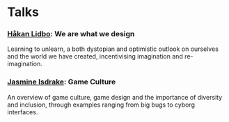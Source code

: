 # Talks

### [Håkan Lidbo](https://rumtiden.com): We are what we design

Learning to unlearn, a both dystopian and optimistic outlook on ourselves and the world we have created, incentivising imagination and re-imagination. 

### [Jasmine Isdrake](http://isdrake.com/): Game Culture

An overview of game culture, game design and the importance of diversity and inclusion, through examples ranging from big bugs to cyborg interfaces.

